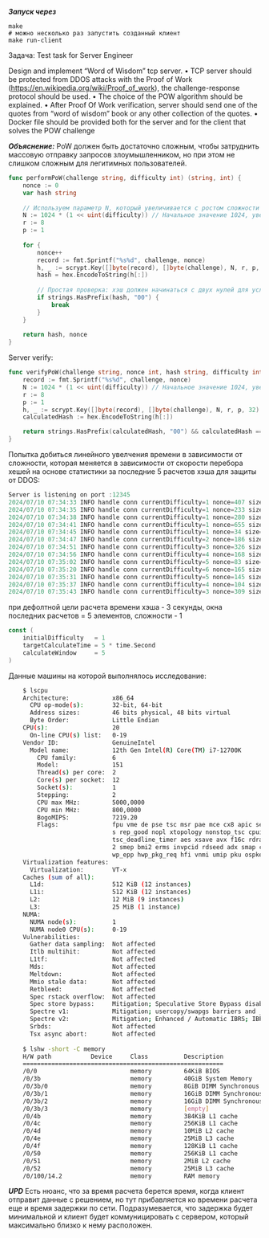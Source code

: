 ***Запуск через***
```
make
# можно несколько раз запустить созданный клиент
make run-client
```

Задача:
Test task for Server Engineer

Design and implement “Word of Wisdom” tcp server.
• TCP server should be protected from DDOS attacks with the Proof of Work (https://en.wikipedia.org/wiki/Proof_of_work), the challenge-response protocol should be used.
• The choice of the POW algorithm should be explained.
• After Proof Of Work verification, server should send one of the quotes from “word of wisdom” book or any other collection of the quotes.
• Docker file should be provided both for the server and for the client that solves the POW challenge

***Объяснение:***
PoW должен быть достаточно сложным, чтобы затруднить массовую отправку запросов злоумышленником, но при этом не слишком сложным для легитимных пользователей. 

```go
func performPoW(challenge string, difficulty int) (string, int) {
    nonce := 0
    var hash string
    
    // Используем параметр N, который увеличивается с ростом сложности
    N := 1024 * (1 << uint(difficulty)) // Начальное значение 1024, увеличивается экспоненциально
    r := 8
    p := 1
    
    for {
        nonce++
        record := fmt.Sprintf("%s%d", challenge, nonce)
        h, _ := scrypt.Key([]byte(record), []byte(challenge), N, r, p, 32)
        hash = hex.EncodeToString(h[:])
        
        // Простая проверка: хэш должен начинаться с двух нулей для усложнения задачи
        if strings.HasPrefix(hash, "00") {
            break
        }
    }
    
    return hash, nonce
}
```

Server verify:
```go
func verifyPoW(challenge string, nonce int, hash string, difficulty int) bool {
	record := fmt.Sprintf("%s%d", challenge, nonce)
	N := 1024 * (1 << uint(difficulty)) // Начальное значение 1024, увеличивается экспоненциально
	r := 8
	p := 1
	h, _ := scrypt.Key([]byte(record), []byte(challenge), N, r, p, 32)
	calculatedHash := hex.EncodeToString(h[:])

	return strings.HasPrefix(calculatedHash, "00") && calculatedHash == hash
}
```

Попытка добиться линейного увелчения времени в зависимости от сложности, которая меняется в зависимости от скорости перебора хешей на основе статистики за последние 5 расчетов хэша для защиты от DDOS:
```go
Server is listening on port :12345
2024/07/10 07:34:33 INFO handle conn currentDifficulty=1 nonce=407 size=101
2024/07/10 07:34:35 INFO handle conn currentDifficulty=1 nonce=233 size=101
2024/07/10 07:34:38 INFO handle conn currentDifficulty=1 nonce=280 size=101
2024/07/10 07:34:41 INFO handle conn currentDifficulty=1 nonce=655 size=101
2024/07/10 07:34:45 INFO handle conn currentDifficulty=1 nonce=34 size=100
2024/07/10 07:34:47 INFO handle conn currentDifficulty=2 nonce=186 size=101
2024/07/10 07:34:51 INFO handle conn currentDifficulty=3 nonce=326 size=101
2024/07/10 07:34:56 INFO handle conn currentDifficulty=4 nonce=168 size=101
2024/07/10 07:35:02 INFO handle conn currentDifficulty=5 nonce=83 size=100
2024/07/10 07:35:20 INFO handle conn currentDifficulty=6 nonce=165 size=101
2024/07/10 07:35:31 INFO handle conn currentDifficulty=5 nonce=145 size=101
2024/07/10 07:35:37 INFO handle conn currentDifficulty=4 nonce=104 size=101
2024/07/10 07:35:43 INFO handle conn currentDifficulty=3 nonce=309 size=101
```

при дефолтной цели расчета времени хэша - 3 секунды, окна последних расчетов = 5 элементов, сложности - 1
```go
const (
    initialDifficulty   = 1
    targetCalculateTime = 5 * time.Second
    calculateWindow     = 5
)
```

Данные машины на которой выполнялось исследование:
```bash
    $ lscpu
    Architecture:            x86_64
      CPU op-mode(s):        32-bit, 64-bit
      Address sizes:         46 bits physical, 48 bits virtual
      Byte Order:            Little Endian
    CPU(s):                  20
      On-line CPU(s) list:   0-19
    Vendor ID:               GenuineIntel
      Model name:            12th Gen Intel(R) Core(TM) i7-12700K
        CPU family:          6
        Model:               151
        Thread(s) per core:  2
        Core(s) per socket:  12
        Socket(s):           1
        Stepping:            2
        CPU max MHz:         5000,0000
        CPU min MHz:         800,0000
        BogoMIPS:            7219.20
        Flags:               fpu vme de pse tsc msr pae mce cx8 apic sep mtrr pge mca cmov pat pse36 clflush dts acpi mmx fxsr sse sse2 ss ht tm pbe syscall nx pdpe1gb rdtscp lm constant_tsc art arch_perfmon pebs bt
                             s rep_good nopl xtopology nonstop_tsc cpuid aperfmperf tsc_known_freq pni pclmulqdq dtes64 monitor ds_cpl vmx smx est tm2 ssse3 sdbg fma cx16 xtpr pdcm sse4_1 sse4_2 x2apic movbe popcnt 
                             tsc_deadline_timer aes xsave avx f16c rdrand lahf_lm abm 3dnowprefetch cpuid_fault ssbd ibrs ibpb stibp ibrs_enhanced tpr_shadow flexpriority ept vpid ept_ad fsgsbase tsc_adjust bmi1 avx
                             2 smep bmi2 erms invpcid rdseed adx smap clflushopt clwb intel_pt sha_ni xsaveopt xsavec xgetbv1 xsaves split_lock_detect avx_vnni dtherm ida arat pln pts hwp hwp_notify hwp_act_window h
                             wp_epp hwp_pkg_req hfi vnmi umip pku ospke waitpkg gfni vaes vpclmulqdq tme rdpid movdiri movdir64b fsrm md_clear serialize pconfig arch_lbr ibt flush_l1d arch_capabilities
    Virtualization features: 
      Virtualization:        VT-x
    Caches (sum of all):     
      L1d:                   512 KiB (12 instances)
      L1i:                   512 KiB (12 instances)
      L2:                    12 MiB (9 instances)
      L3:                    25 MiB (1 instance)
    NUMA:                    
      NUMA node(s):          1
      NUMA node0 CPU(s):     0-19
    Vulnerabilities:         
      Gather data sampling:  Not affected
      Itlb multihit:         Not affected
      L1tf:                  Not affected
      Mds:                   Not affected
      Meltdown:              Not affected
      Mmio stale data:       Not affected
      Retbleed:              Not affected
      Spec rstack overflow:  Not affected
      Spec store bypass:     Mitigation; Speculative Store Bypass disabled via prctl
      Spectre v1:            Mitigation; usercopy/swapgs barriers and __user pointer sanitization
      Spectre v2:            Mitigation; Enhanced / Automatic IBRS; IBPB conditional; RSB filling; PBRSB-eIBRS SW sequence; BHI BHI_DIS_S
      Srbds:                 Not affected
      Tsx async abort:       Not affected
      
    $ lshw -short -C memory
    H/W path           Device     Class          Description
    ========================================================
    /0/0                          memory         64KiB BIOS
    /0/3b                         memory         40GiB System Memory
    /0/3b/0                       memory         8GiB DIMM Synchronous 4800 MHz (0,2 ns)
    /0/3b/1                       memory         16GiB DIMM Synchronous 4800 MHz (0,2 ns)
    /0/3b/2                       memory         16GiB DIMM Synchronous 4800 MHz (0,2 ns)
    /0/3b/3                       memory         [empty]
    /0/4b                         memory         384KiB L1 cache
    /0/4c                         memory         256KiB L1 cache
    /0/4d                         memory         10MiB L2 cache
    /0/4e                         memory         25MiB L3 cache
    /0/4f                         memory         128KiB L1 cache
    /0/50                         memory         256KiB L1 cache
    /0/51                         memory         2MiB L2 cache
    /0/52                         memory         25MiB L3 cache
    /0/100/14.2                   memory         RAM memory
```

***UPD***
Есть нюанс, что за время расчета берется время, когда клиент отправит данные с решением, но тут прибавляется ко времени расчета еще и время задержки по сети.
Подразумевается, что задержка будет минимальной и клиент будет коммуницировать с сервером, который максимально близко к нему расположен.